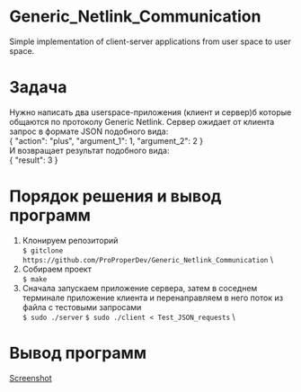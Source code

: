 # Generic_Netlink_Communication
Simple implementation of client-server applications from user space to user space.
# Задача
Нужно написать два userspace-приложения (клиент и сервер)б которые общаются по протоколу Generic Netlink.
Сервер ожидает от клиента запрос в формате JSON подобного вида:  \
{ "action": "plus", "argument_1": 1, "argument_2": 2 }  \
И возвращает результат подобного вида: \
{ "result": 3 }
# Порядок решения и вывод программ
1. Клонируем репозиторий  \
`$ gitclone https://github.com/ProProperDev/Generic_Netlink_Communication`  \
2. Собираем проект  \
`$ make`
3. Сначала запускаем приложение сервера, затем в соседнем терминале приложение клиента и перенаправляем в него поток из файла с тестовыми запросами \
`$ sudo ./server`
`$ sudo ./client < Test_JSON_requests`  \
# Вывод программ
[Screenshot](https://github.com/ProProperDev/Generic_Netlink_Communication/blob/main/Screenshots/workscreen.png)
